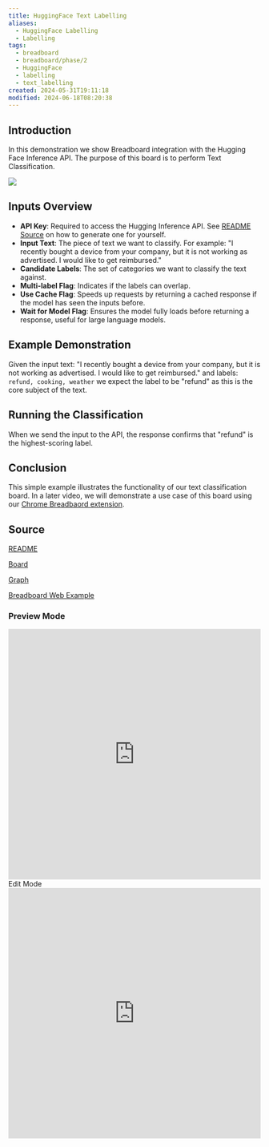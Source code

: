 ```yaml
---
title: HuggingFace Text Labelling
aliases:
  - HuggingFace Labelling
  - Labelling
tags:
  - breadboard
  - breadboard/phase/2
  - HuggingFace
  - labelling
  - text_labelling
created: 2024-05-31T19:11:18
modified: 2024-06-18T08:20:38
---
```


## Introduction

In this demonstration we show Breadboard integration with the Hugging Face Inference API. The purpose of this board is to perform Text Classification.

![](https://www.youtube.com/embed/nIZmNxncF8Y?rel=0)

## Inputs Overview

- **API Key**: Required to access the Hugging Inference API. See [README Source](#source) on how to generate one for yourself.
- **Input Text**: The piece of text we want to classify. For example: "I recently bought a device from your company, but it is not working as advertised. I would like to get reimbursed."
- **Candidate Labels**: The set of categories we want to classify the text against.
- **Multi-label Flag**: Indicates if the labels can overlap.
- **Use Cache Flag**: Speeds up requests by returning a cached response if the model has seen the inputs before.
- **Wait for Model Flag**: Ensures the model fully loads before returning a response, useful for large language models.

## Example Demonstration

Given the input text: "I recently bought a device from your company, but it is not working as advertised. I would like to get reimbursed." and labels: `refund, cooking, weather` we expect the label to be "refund" as this is the core subject of the text.

## Running the Classification

When we send the input to the API, the response confirms that "refund" is the highest-scoring label.

## Conclusion

This simple example illustrates the functionality of our text classification board. In a later video, we will demonstrate a use case of this board using our [Chrome Breadbaord extension](../Chrome%20Extension.md).

## Source

[README](https://github.com/ExaDev/breadboard-examples/blob/main/src/examples/labelling/README.md)

[Board](https://github.com/ExaDev/breadboard-examples/blob/main/src/examples/labelling/index.ts)

[Graph](https://github.com/ExaDev/breadboard-examples/blob/main/src/examples/labelling/board.json)

[Breadboard Web Example](https://breadboard-ai.web.app/?mode=build&board=https%3A%2F%2Fraw.githubusercontent.com%2FExaDev%2Fbreadboard-examples%2FHugging-Face-Clean-History%2Fsrc%2Fexamples%2Flabelling%2Fboard.json)

### Preview Mode

<iframe src="https://breadboard-ai.web.app/?mode=build&board=https%3A%2F%2Fraw.githubusercontent.com%2FExaDev%2Fbreadboard-examples%2FHugging-Face-Clean-History%2Fsrc%2Fexamples%2Flabelling%2Fboard.json&embed" style="width: 100%; height: 500px; border: 0;"></iframe

### Edit Mode

<iframe src="https://breadboard-ai.web.app/?mode=build&board=https%3A%2F%2Fraw.githubusercontent.com%2FExaDev%2Fbreadboard-examples%2FHugging-Face-Clean-History%2Fsrc%2Fexamples%2Flabelling%2Fboard.json" style="width: 100%; height: 500px; border: 0;"></iframe>
